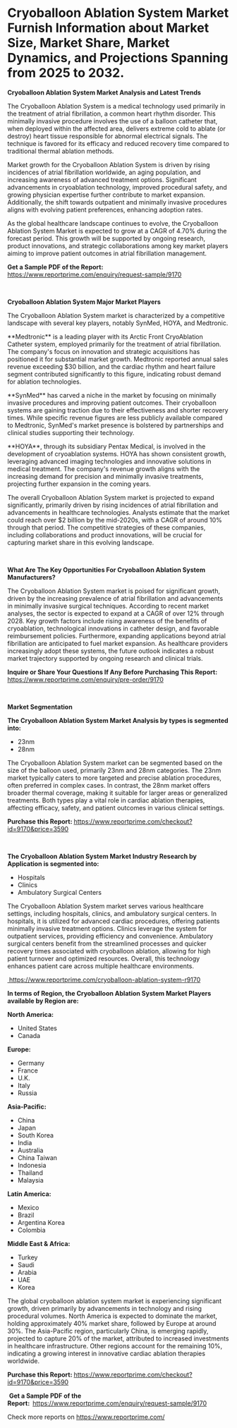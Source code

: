 <p><h1>Cryoballoon Ablation System Market Furnish Information about Market Size, Market Share, Market Dynamics, and Projections Spanning from 2025 to 2032.</h1></p><p><strong>Cryoballoon Ablation System Market Analysis and Latest Trends</strong></p>
<p><p>The Cryoballoon Ablation System is a medical technology used primarily in the treatment of atrial fibrillation, a common heart rhythm disorder. This minimally invasive procedure involves the use of a balloon catheter that, when deployed within the affected area, delivers extreme cold to ablate (or destroy) heart tissue responsible for abnormal electrical signals. The technique is favored for its efficacy and reduced recovery time compared to traditional thermal ablation methods.</p><p>Market growth for the Cryoballoon Ablation System is driven by rising incidences of atrial fibrillation worldwide, an aging population, and increasing awareness of advanced treatment options. Significant advancements in cryoablation technology, improved procedural safety, and growing physician expertise further contribute to market expansion. Additionally, the shift towards outpatient and minimally invasive procedures aligns with evolving patient preferences, enhancing adoption rates.</p><p>As the global healthcare landscape continues to evolve, the Cryoballoon Ablation System Market is expected to grow at a CAGR of 4.70% during the forecast period. This growth will be supported by ongoing research, product innovations, and strategic collaborations among key market players aiming to improve patient outcomes in atrial fibrillation management.</p></p>
<p><strong>Get a Sample PDF of the Report:&nbsp;</strong> <a href="https://www.reportprime.com/enquiry/request-sample/9170?utm_campaign=3068&utm_medium=2&utm_source=Github&utm_content=ia&utm_term=24032025&utm_id=cryoballoon-ablation-system">https://www.reportprime.com/enquiry/request-sample/9170</a></p>
<p>&nbsp;</p>
<p><strong>Cryoballoon Ablation System Major Market Players</strong></p>
<p><p>The Cryoballoon Ablation System market is characterized by a competitive landscape with several key players, notably SynMed, HOYA, and Medtronic. </p><p>**Medtronic** is a leading player with its Arctic Front CryoAblation Catheter system, employed primarily for the treatment of atrial fibrillation. The company's focus on innovation and strategic acquisitions has positioned it for substantial market growth. Medtronic reported annual sales revenue exceeding $30 billion, and the cardiac rhythm and heart failure segment contributed significantly to this figure, indicating robust demand for ablation technologies.</p><p>**SynMed** has carved a niche in the market by focusing on minimally invasive procedures and improving patient outcomes. Their cryoballoon systems are gaining traction due to their effectiveness and shorter recovery times. While specific revenue figures are less publicly available compared to Medtronic, SynMed's market presence is bolstered by partnerships and clinical studies supporting their technology.</p><p>**HOYA**, through its subsidiary Pentax Medical, is involved in the development of cryoablation systems. HOYA has shown consistent growth, leveraging advanced imaging technologies and innovative solutions in medical treatment. The company's revenue growth aligns with the increasing demand for precision and minimally invasive treatments, projecting further expansion in the coming years.</p><p>The overall Cryoballoon Ablation System market is projected to expand significantly, primarily driven by rising incidences of atrial fibrillation and advancements in healthcare technologies. Analysts estimate that the market could reach over $2 billion by the mid-2020s, with a CAGR of around 10% through that period. The competitive strategies of these companies, including collaborations and product innovations, will be crucial for capturing market share in this evolving landscape.</p></p>
<p>&nbsp;</p>
<p><strong>What Are The Key Opportunities For Cryoballoon Ablation System Manufacturers?</strong></p>
<p><p>The Cryoballoon Ablation System market is poised for significant growth, driven by the increasing prevalence of atrial fibrillation and advancements in minimally invasive surgical techniques. According to recent market analyses, the sector is expected to expand at a CAGR of over 12% through 2028. Key growth factors include rising awareness of the benefits of cryoablation, technological innovations in catheter design, and favorable reimbursement policies. Furthermore, expanding applications beyond atrial fibrillation are anticipated to fuel market expansion. As healthcare providers increasingly adopt these systems, the future outlook indicates a robust market trajectory supported by ongoing research and clinical trials.</p></p>
<p><strong>Inquire or Share Your Questions If Any Before Purchasing This Report:</strong> <a href="https://www.reportprime.com/enquiry/pre-order/9170?utm_campaign=3068&utm_medium=2&utm_source=Github&utm_content=ia&utm_term=24032025&utm_id=cryoballoon-ablation-system">https://www.reportprime.com/enquiry/pre-order/9170</a></p>
<p>&nbsp;</p>
<p><strong>Market Segmentation</strong></p>
<p><strong>The Cryoballoon Ablation System Market Analysis by types is segmented into:</strong></p>
<p><ul><li>23nm</li><li>28nm</li></ul></p>
<p><p>The Cryoballoon Ablation System market can be segmented based on the size of the balloon used, primarily 23nm and 28nm categories. The 23nm market typically caters to more targeted and precise ablation procedures, often preferred in complex cases. In contrast, the 28nm market offers broader thermal coverage, making it suitable for larger areas or generalized treatments. Both types play a vital role in cardiac ablation therapies, affecting efficacy, safety, and patient outcomes in various clinical settings.</p></p>
<p><strong>Purchase this Report:&nbsp;</strong><a href="https://www.reportprime.com/checkout?id=9170&price=3590&utm_campaign=3068&utm_medium=2&utm_source=Github&utm_content=ia&utm_term=24032025&utm_id=cryoballoon-ablation-system">https://www.reportprime.com/checkout?id=9170&price=3590</a></p>
<p>&nbsp;</p>
<p><strong>The Cryoballoon Ablation System Market Industry Research by Application is segmented into:</strong></p>
<p><ul><li>Hospitals</li><li>Clinics</li><li>Ambulatory Surgical Centers</li></ul></p>
<p><p>The Cryoballoon Ablation System market serves various healthcare settings, including hospitals, clinics, and ambulatory surgical centers. In hospitals, it is utilized for advanced cardiac procedures, offering patients minimally invasive treatment options. Clinics leverage the system for outpatient services, providing efficiency and convenience. Ambulatory surgical centers benefit from the streamlined processes and quicker recovery times associated with cryoballoon ablation, allowing for high patient turnover and optimized resources. Overall, this technology enhances patient care across multiple healthcare environments.</p></p>
<p><a href="https://www.reportprime.com/cryoballoon-ablation-system-r9170?utm_campaign=3068&utm_medium=2&utm_source=Github&utm_content=ia&utm_term=24032025&utm_id=cryoballoon-ablation-system">&nbsp;https://www.reportprime.com/cryoballoon-ablation-system-r9170</a></p>
<p><strong>In terms of Region, the Cryoballoon Ablation System Market Players available by Region are:</strong></p>
<p>
    <p> <strong> North America: </strong>
        <ul>
            <li>United States</li>
            <li>Canada</li>
        </ul>
        </p> 
    <p> <strong> Europe: </strong>
        <ul>
            <li>Germany</li>
            <li>France</li>
            <li>U.K.</li>
            <li>Italy</li>
            <li>Russia</li>
        </ul>
        </p> 
    <p> <strong> Asia-Pacific: </strong>
        <ul>
            <li>China</li>
            <li>Japan</li>
            <li>South Korea</li>
            <li>India</li>
            <li>Australia</li>
            <li>China Taiwan</li>
            <li>Indonesia</li>
            <li>Thailand</li>
            <li>Malaysia</li>
        </ul>
        </p> 
    <p> <strong> Latin America: </strong>
        <ul>
            <li>Mexico</li>
            <li>Brazil</li>
            <li>Argentina Korea</li>
            <li>Colombia</li>
        </ul>
        </p> 
    <p> <strong> Middle East & Africa: </strong>
        <ul>
            <li>Turkey</li>
            <li>Saudi</li>
            <li>Arabia</li>
            <li>UAE</li>
            <li>Korea</li>
        </ul>
    </p>
    </p>
<p><p>The global cryoballoon ablation system market is experiencing significant growth, driven primarily by advancements in technology and rising procedural volumes. North America is expected to dominate the market, holding approximately 40% market share, followed by Europe at around 30%. The Asia-Pacific region, particularly China, is emerging rapidly, projected to capture 20% of the market, attributed to increased investments in healthcare infrastructure. Other regions account for the remaining 10%, indicating a growing interest in innovative cardiac ablation therapies worldwide.</p></p>
<p><strong>Purchase this Report: </strong><a href="https://www.reportprime.com/checkout?id=9170&price=3590&utm_campaign=3068&utm_medium=2&utm_source=Github&utm_content=ia&utm_term=24032025&utm_id=cryoballoon-ablation-system">https://www.reportprime.com/checkout?id=9170&price=3590</a></p>
<p>&nbsp;<strong>Get a Sample PDF of the Report:&nbsp;&nbsp;</strong><a href="https://www.reportprime.com/enquiry/request-sample/9170?utm_campaign=3068&utm_medium=2&utm_source=Github&utm_content=ia&utm_term=24032025&utm_id=cryoballoon-ablation-system">https://www.reportprime.com/enquiry/request-sample/9170</a></p>
<p><strong></strong></p>
<p>Check more reports on <a href="https://www.reportprime.com/?utm_campaign=3068&utm_medium=2&utm_source=Github&utm_content=ia&utm_term=24032025&utm_id=cryoballoon-ablation-system">https://www.reportprime.com/</a></p>